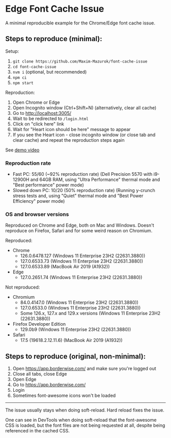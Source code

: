 # Edge Font Cache Issue

A minimal reproducible example for the Chrome/Edge font cache issue.

## Steps to reproduce (minimal):

Setup:

1. `git clone https://github.com/Maxim-Mazurok/font-cache-issue`
1. `cd font-cache-issue`
1. `nvm i` (optional, but recommended)
1. `npm ci`
1. `npm start`

Reproduction:

1. Open Chrome or Edge
1. Open Incognito window (Ctrl+Shift+N) (alternatively, clear all cache)
1. Go to [http://localhost:3005/](http://localhost:3005/)
1. Wait to be redirected to `/login.html`
1. Click on "click here" link
1. Wait for "Heart icon should be here" message to appear
1. If you see the Heart icon - close incognito window (or close tab and clear cache) and repeat the reproduction steps again

See [demo video](https://github.com/Maxim-Mazurok/font-cache-issue/raw/main/demo.mp4)

### Reproduction rate

- Fast PC: 55/60 (~92% reproduction rate)
  (Dell Precision 5570 with i9-12900H and 64GB RAM, using "Ultra Performance" thermal mode and "Best performance" power mode)
- Slowed down PC: 10/20 (50% reproduction rate)
  (Running y-crunch stress tests and, using "Quiet" thermal mode and "Best Power Efficiency" power mode)

### OS and browser versions

Reproduced on Chrome and Edge, both on Mac and Windows. Doesn't reproduce on Firefox, Safari and for some weird reason on Chromium.

Reproduced:

- Chrome
  - 126.0.6478.127 (Windows 11 Enterprise 23H2 (22631.3880))
  - 127.0.6533.73 (Windows 11 Enterprise 23H2 (22631.3880))
  - 127.0.6533.89 (MacBook Air 2019 (A1932))
- Edge
  - 127.0.2651.74 (Windows 11 Enterprise 23H2 (22631.3880))

Not reproduced:

- Chromium
  - 84.0.4147.0 (Windows 11 Enterprise 23H2 (22631.3880))
  - 127.0.6533.0 (Windows 11 Enterprise 23H2 (22631.3880))
  - Some 126.x, 127.x and 129.x versions (Windows 11 Enterprise 23H2 (22631.3880))
- Firefox Developer Edition
  - 129.0b9 (Windows 11 Enterprise 23H2 (22631.3880))
- Safari
  - 17.5 (19618.2.12.11.6) (MacBook Air 2019 (A1932))

## Steps to reproduce (original, non-minimal):

1. Open https://app.borderwise.com/ and make sure you're logged out
1. Close all tabs, close Edge
1. Open Edge
1. Go to https://app.borderwise.com/
1. Login
1. Sometimes font-awesome icons won't be loaded

---

The issue usually stays when doing soft-reload. Hard reload fixes the issue.

One can see in DevTools when doing soft-reload that the font-awesome CSS is loaded, but the font files are not being requested at all, despite being referenced in the cached CSS.
